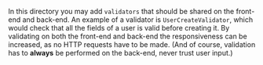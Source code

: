 In this directory you may add `validators` that should be shared on the front-end and back-end.
An example of a validator is `UserCreateValidator`, which would check that all the fields of a user is valid before creating it.
By validating on both the front-end and back-end the responsiveness can be increased, as no HTTP requests have to be made.
(And of course, validation has to **always** be performed on the back-end, never trust user input.)